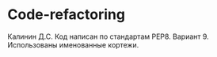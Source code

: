 # Code-refactoring
Калинин Д.С.
Код написан по стандартам PEP8.
Вариант 9.
Использованы именованные кортежи.
